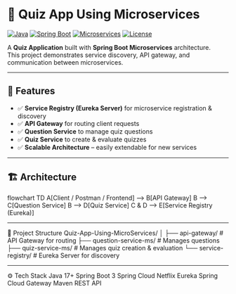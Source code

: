 # 🎯 Quiz App Using Microservices

[![Java](https://img.shields.io/badge/Java-17-blue)](https://www.oracle.com/java/technologies/javase/jdk17-archive-downloads.html)
[![Spring Boot](https://img.shields.io/badge/Spring%20Boot-3.x-green)](https://spring.io/projects/spring-boot)
[![Microservices](https://img.shields.io/badge/Architecture-Microservices-orange)](#)
[![License](https://img.shields.io/badge/License-MIT-lightgrey)](LICENSE)

A **Quiz Application** built with **Spring Boot Microservices** architecture.  
This project demonstrates service discovery, API gateway, and communication between microservices.

---

## 🚀 Features

- ✅ **Service Registry (Eureka Server)** for microservice registration & discovery  
- ✅ **API Gateway** for routing client requests  
- ✅ **Question Service** to manage quiz questions  
- ✅ **Quiz Service** to create & evaluate quizzes  
- ✅ **Scalable Architecture** – easily extendable for new services  

---

## 🏗️ Architecture

flowchart TD
    A[Client / Postman / Frontend] --> B[API Gateway]
    B --> C[Question Service]
    B --> D[Quiz Service]
    C & D --> E[Service Registry (Eureka)]

 ---

📂 Project Structure
Quiz-App-Using-MicroServices/
│
├── api-gateway/            # API Gateway for routing
├── question-service-ms/    # Manages questions
├── quiz-service-ms/        # Manages quiz creation & evaluation
└── service-registry/       # Eureka Server for discovery

---

⚙️ Tech Stack
Java 17+
Spring Boot 3
Spring Cloud Netflix Eureka
Spring Cloud Gateway
Maven
REST API

